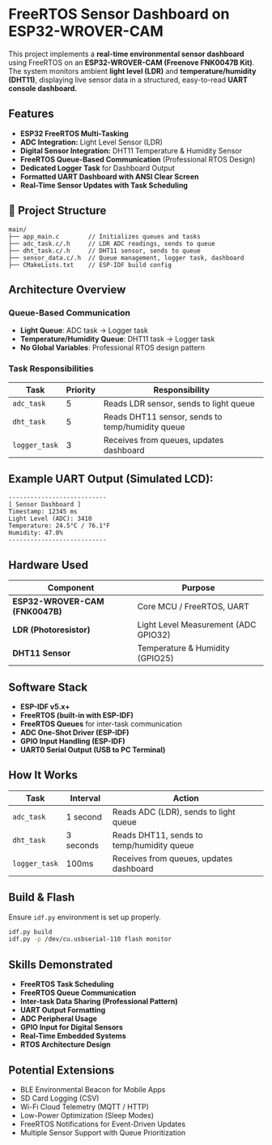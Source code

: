 
# FreeRTOS Sensor Dashboard on ESP32-WROVER-CAM

This project implements a **real-time environmental sensor dashboard** using FreeRTOS on an **ESP32-WROVER-CAM (Freenove FNK0047B Kit)**. The system monitors ambient **light level (LDR)** and **temperature/humidity (DHT11)**, displaying live sensor data in a structured, easy-to-read **UART console dashboard.**

## Features
- **ESP32 FreeRTOS Multi-Tasking**
- **ADC Integration:** Light Level Sensor (LDR)
- **Digital Sensor Integration:** DHT11 Temperature & Humidity Sensor
- **FreeRTOS Queue-Based Communication** (Professional RTOS Design)
- **Dedicated Logger Task** for Dashboard Output
- **Formatted UART Dashboard with ANSI Clear Screen**
- **Real-Time Sensor Updates with Task Scheduling**

## 📂 Project Structure
```
main/
├── app_main.c        // Initializes queues and tasks
├── adc_task.c/.h     // LDR ADC readings, sends to queue
├── dht_task.c/.h     // DHT11 sensor, sends to queue
├── sensor_data.c/.h  // Queue management, logger task, dashboard
├── CMakeLists.txt    // ESP-IDF build config
```

## Architecture Overview

### **Queue-Based Communication**
- **Light Queue**: ADC task → Logger task
- **Temperature/Humidity Queue**: DHT11 task → Logger task
- **No Global Variables**: Professional RTOS design pattern

### **Task Responsibilities**
| Task | Priority | Responsibility |
|------|----------|----------------|
| `adc_task` | 5 | Reads LDR sensor, sends to light queue |
| `dht_task` | 5 | Reads DHT11 sensor, sends to temp/humidity queue |
| `logger_task` | 3 | Receives from queues, updates dashboard |

## Example UART Output (Simulated LCD):
```
---------------------------
[ Sensor Dashboard ]
Timestamp: 12345 ms
Light Level (ADC): 3410
Temperature: 24.5°C / 76.1°F
Humidity: 47.0%
---------------------------
```

## Hardware Used
| Component               | Purpose                |
|--------------------------|------------------------|
| **ESP32-WROVER-CAM (FNK0047B)** | Core MCU / FreeRTOS, UART |
| **LDR (Photoresistor)**  | Light Level Measurement (ADC GPIO32) |
| **DHT11 Sensor**         | Temperature & Humidity (GPIO25) |

## Software Stack
- **ESP-IDF v5.x+**
- **FreeRTOS (built-in with ESP-IDF)**
- **FreeRTOS Queues** for inter-task communication
- **ADC One-Shot Driver (ESP-IDF)**
- **GPIO Input Handling (ESP-IDF)**
- **UART0 Serial Output (USB to PC Terminal)**

## How It Works
| Task      | Interval | Action               |
|-----------|----------|-----------------------|
| `adc_task`| 1 second | Reads ADC (LDR), sends to light queue |
| `dht_task`| 3 seconds | Reads DHT11, sends to temp/humidity queue |
| `logger_task` | 100ms | Receives from queues, updates dashboard |

## Build & Flash
Ensure `idf.py` environment is set up properly.

```bash
idf.py build
idf.py -p /dev/cu.usbserial-110 flash monitor
```

## Skills Demonstrated
- **FreeRTOS Task Scheduling**
- **FreeRTOS Queue Communication**
- **Inter-task Data Sharing (Professional Pattern)**
- **UART Output Formatting**
- **ADC Peripheral Usage**
- **GPIO Input for Digital Sensors**
- **Real-Time Embedded Systems**
- **RTOS Architecture Design**

## Potential Extensions
- BLE Environmental Beacon for Mobile Apps
- SD Card Logging (CSV)
- Wi-Fi Cloud Telemetry (MQTT / HTTP)
- Low-Power Optimization (Sleep Modes)
- FreeRTOS Notifications for Event-Driven Updates
- Multiple Sensor Support with Queue Prioritization


